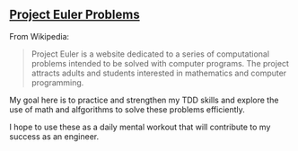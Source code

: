 ## [Project Euler Problems](https://projecteuler.net/about)



From Wikipedia:
> Project Euler is a website dedicated to a series of computational problems intended to be solved with computer programs. The project attracts adults and students interested in mathematics and computer programming.


My goal here is to practice and strengthen my TDD skills and explore the use of math and alfgorithms to solve these problems efficiently.

I hope to use these as a daily mental workout that will contribute to my success as an engineer.
